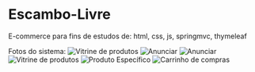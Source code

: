 # Escambo-Livre
E-commerce para fins de estudos de: html, css, js, springmvc, thymeleaf

Fotos do sistema:
![Vitrine de produtos](https://i.imgur.com/PROtHfR.png)
![Anunciar](https://i.imgur.com/kGGEKqH.png)
![Anunciar](https://i.imgur.com/OoMyJol.png)
![Vitrine de produtos](https://i.imgur.com/gDEWZDI.png)
![Produto Específico](https://i.imgur.com/Vpulz5G.png)
![Carrinho de compras](https://i.imgur.com/kx9JyUT.png)
